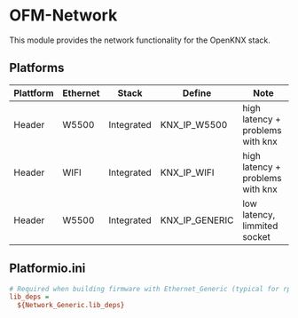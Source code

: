 # OFM-Network

This module provides the network functionality for the OpenKNX stack.

## Platforms

| Plattform | Ethernet | Stack      | Define         | Note                             |
| --------- | -------- | ---------- | -------------- | -------------------------------- |
| Header    | W5500    | Integrated | KNX_IP_W5500   | high latency + problems with knx |
| Header    | WIFI     | Integrated | KNX_IP_WIFI    | high latency + problems with knx |
| Header    | W5500    | Integrated | KNX_IP_GENERIC | low latency, limmited socket     |

## Platformio.ini

```ini
# Required when building firmware with Ethernet_Generic (typical for rp2040 with LAN).
lib_deps =
  ${Network_Generic.lib_deps}
```
